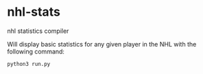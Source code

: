 # nhl-stats
nhl statistics compiler

Will display basic statistics for any given player in the NHL with the following command:
```
python3 run.py
```
